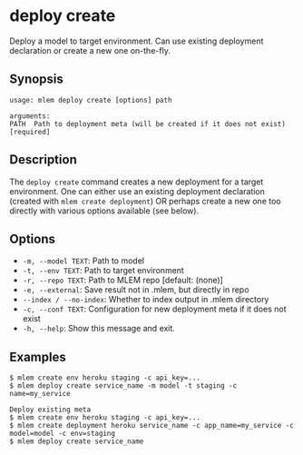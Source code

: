 # deploy create

Deploy a model to target environment. Can use existing deployment declaration or
create a new one on-the-fly.

## Synopsis

```usage
usage: mlem deploy create [options] path

arguments:
PATH  Path to deployment meta (will be created if it does not exist) [required]
```

## Description

The `deploy create` command creates a new deployment for a target environment.
One can either use an existing deployment declaration (created with
`mlem create deployment`) OR perhaps create a new one too directly with various
options available (see below).

## Options

- `-m, --model TEXT`: Path to model
- `-t, --env TEXT`: Path to target environment
- `-r, --repo TEXT`: Path to MLEM repo [default: (none)]
- `-e, --external`: Save result not in .mlem, but directly in repo
- `--index / --no-index`: Whether to index output in .mlem directory
- `-c, --conf TEXT`: Configuration for new deployment meta if it does not exist
- `-h, --help`: Show this message and exit.

## Examples

```mlem
$ mlem create env heroku staging -c api_key=...
$ mlem deploy create service_name -m model -t staging -c name=my_service

Deploy existing meta
$ mlem create env heroku staging -c api_key=...
$ mlem create deployment heroku service_name -c app_name=my_service -c model=model -c env=staging
$ mlem deploy create service_name
```
